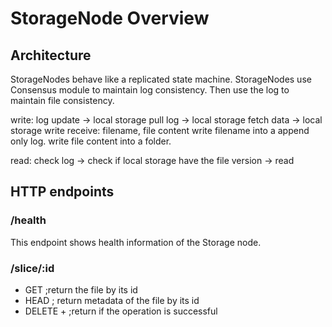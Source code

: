 # StorageNode Overview

## Architecture

StorageNodes behave like a replicated state machine.
StorageNodes use Consensus module to maintain log consistency.
Then use the log to maintain file consistency.

write:
log update -> local storage pull log -> local storage fetch data -> local storage write
receive: filename, file content
write filename into a append only log.
write file content into a folder.

read:
check log -> check if local storage have the file version -> read

## HTTP endpoints

### /health

This endpoint shows health information of the Storage node.

### /slice/:id

* GET <id> ;return the file by its id
* HEAD <id> ; return metadata of the file by its id
* DELETE <id>+ ;return if the operation is successful
